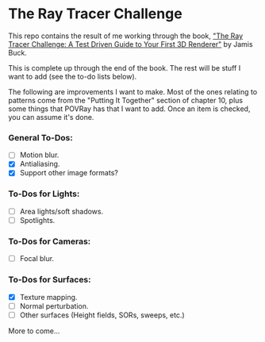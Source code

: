 # The Ray Tracer Challenge

This repo contains the result of me working through the book, ["The Ray Tracer Challenge:
A Test Driven Guide to Your First 3D Renderer"](https://www.amazon.com/Ray-Tracer-Challenge-Test-Driven-Renderer/dp/1680502719/ref=sr_1_1?crid=9PKWGDG8TT44&keywords=the+ray+tracer+challenge&qid=1697901294&sprefix=The+Ray%2Caps%2C149&sr=8-1)
by Jamis Buck.

This is complete up through the end of the book.  The rest will be stuff I want to add
(see the to-do lists below).

The following are improvements I want to make.  Most of the ones relating to patterns come
from the "Putting It Together" section of chapter 10, plus some things that POVRay has that
I want to add.  Once an item is checked, you can assume it's done.

### General To-Dos:

- [ ] Motion blur.
- [X] Antialiasing.
- [X] Support other image formats?

### To-Dos for Lights:
- [ ] Area lights/soft shadows.
- [ ] Spotlights.

### To-Dos for Cameras:
- [ ] Focal blur.

### To-Dos for Surfaces:
- [X] Texture mapping.
- [ ] Normal perturbation.
- [ ] Other surfaces (Height fields, SORs, sweeps, etc.)

More to come...
